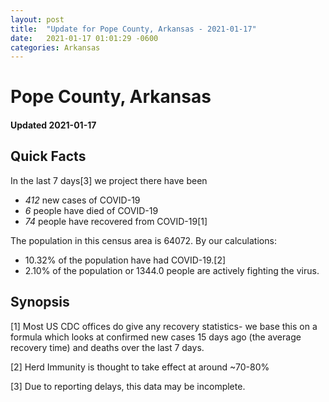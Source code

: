 ```yaml
---
layout: post
title:  "Update for Pope County, Arkansas - 2021-01-17"
date:   2021-01-17 01:01:29 -0600
categories: Arkansas
---
```


# Pope County, Arkansas
#### Updated 2021-01-17

## Quick Facts

In the last 7 days[3] we project there have been
- *412* new cases of COVID-19
- *6* people have died of COVID-19
- *74* people have recovered from COVID-19[1]

The population in this census area is 64072. By our calculations:
- 10.32% of the population have had COVID-19.[2]
- 2.10% of the population or 1344.0 people are actively fighting the virus.

## Synopsis




[1] Most US CDC offices do give any recovery statistics- we base this on a formula which looks at confirmed new cases
15 days ago (the average recovery time) and deaths over the last 7 days.

[2] Herd Immunity is thought to take effect at around ~70-80%

[3] Due to reporting delays, this data may be incomplete.
 
    